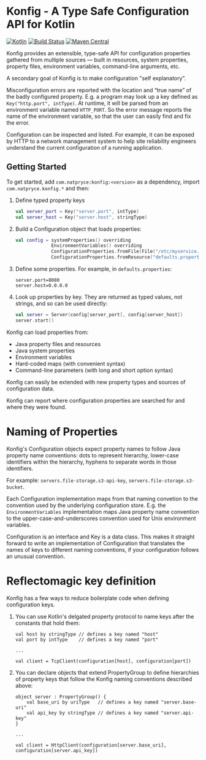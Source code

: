 # Konfig - A Type Safe Configuration API for Kotlin

[![Kotlin](https://img.shields.io/badge/kotlin-1.0.0-blue.svg)](http://kotlinlang.org)
[![Build Status](https://travis-ci.org/npryce/konfig.svg?branch=master)](https://travis-ci.org/npryce/konfig)
[![Maven Central](https://img.shields.io/maven-central/v/com.natpryce/konfig.svg)](http://search.maven.org/#search%7Cga%7C1%7Cg%3A%22com.natpryce%22%20AND%20a%3A%22konfig%22)

Konfig provides an extensible, type-safe API for configuration
properties gathered from multiple sources — built in resources, system
properties, property files, environment variables, command-line
arguments, etc.

A secondary goal of Konfig is to make configuration "self explanatory”.

Misconfiguration errors are reported with the location and “true name”
of the badly configured property. E.g. a program may look up a key
defined as `Key("http.port", intType)`. At runtime, it will be parsed
from an environment variable named `HTTP_PORT`. So the error message
reports the name of the environment variable, so that the user can
easily find and fix the error.

Configuration can be inspected and listed.  For example, it can be
exposed by HTTP to a network management system to help site
reliability engineers understand the current configuration of a
running application.



Getting Started
---------------

To get started, add `com.natpryce:konfig:<version>` as a dependency, import `com.natpryce.konfig.*` and then:

1. Define typed property keys

    ```kotlin
    val server_port = Key("server.port", intType)
    val server_host = Key("server.host", stringType)
    ```

2. Build a Configuration object that loads properties:

    ```kotlin
    val config = systemProperties() overriding
                 EnvironmentVariables() overriding
                 ConfigurationProperties.fromFile(File("/etc/myservice.properties")) overriding
                 ConfigurationProperties.fromResource("defaults.properties")
    ```

3. Define some properties.  For example, in `defaults.properties`:

    ```properties
    server.port=8080
    server.host=0.0.0.0
    ```
    
4. Look up properties by key. They are returned as typed values, not strings, and so can be used directly:

    ```kotlin
    val server = Server(config[server_port], config[server_host])
    server.start()
    ```

Konfig can load properties from:

* Java property files and resources
* Java system properties
* Environment variables
* Hard-coded maps (with convenient syntax)
* Command-line parameters (with long and short option syntax)

Konfig can easily be extended with new property types and sources of configuration data.

Konfig can report where configuration properties are searched for and where they were found.

# Naming of Properties

Konfig's Configuration objects expect property names to follow Java property name conventions: dots to represent hierarchy, lower-case identifiers within the hierarchy, hyphens to separate words in those identifiers. 

For example: `servers.file-storage.s3-api-key`, `servers.file-storage.s3-bucket`.

Each Configuration implementation maps from that naming convetion to the convention used by the underlying configuration store. E.g. the `EnvironmentVariables` implementation maps Java property name convention to the upper-case-and-underscores convention used for Unix environment variables.

Configuration is an interface and Key<T> is a data class. This makes it straight forward to write an implementation of Configuration that translates the names of keys to different naming conventions, if your configuration follows an unusual convention.


# Reflectomagic key definition

Konfig has a few ways to reduce boilerplate code when defining configuration keys.

1) You can use Kotlin's delgated property protocol to name keys after the constants that hold them:

    ```
    val host by stringType // defines a key named "host"
    val port by intType    // defines a key named "port"
    
    ...
    
    val client = TcpClient(configuration[host], configuration[port])
    ```

2) You can declare objects that extend PropertyGroup to define hierarchies of property keys that follow the Konfig naming conventions described above:

    ```
    object server : PropertyGroup() {
        val base_uri by uriType   // defines a key named "server.base-uri"
        val api_key by stringType // defines a key named "server.api-key"
    }

    ...

    val client = HttpClient(configuration[server.base_uri], configuration[server.api_key])
    ```

